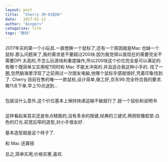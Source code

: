 ```yaml
---
layout: post
title:  "Cherry JM-03鼠标"
date:   2017-01-12
author: "Aingers"
categories: life
tags: "数码"
---
```


2017年买的第一个小玩具.一直想换一个鼠标了,还有一个原因就是Mac 也缺一个鼠标.那么问题来了,我的需求是不要超过200块.因为我觉得以我现在的需要完全不需要DPI 太高的,不怎么玩游戏和重度操作,所以200块这个价位完全是可以满足的.有哪个既简单又实用呢?同时和 Mac 不能太冲突的.并且适合我这种小手的. 
找了一圈,忽然脑海里浮现了之前用过一次朋友电脑,他哪个鼠标手感就很好,凭着印象找到了. Cherry 目前在售的唯一一款鼠标,设计简单,做工好,京东99.完全符合我的要求.晚11点下单,早上10点送到...

<img class="lazy" data-original="http://cloud9dic.b0.upaiyun.com/2017-01-04-20170104-ZZ000003-compressed.jpg">


包装没什么意外,这个价位基本上保持快递运输不破就行了.就一个鼠标和说明书

<img class="lazy" data-original="http://cloud9dic.b0.upaiyun.com/2017-01-04-20170104-ZZ000004-compressed.jpg">


这样看起来其实还是有点精致的,没有多余的按键,经典的三键式.两侧软橡胶垫.白色的灯光.前宽后窄的造型,对小手很友好.
<img class="lazy" data-original="http://cloud9dic.b0.upaiyun.com/2017-01-04-20170104-ZZ000005-compressed.jpg">  

基本造型就是这个样子了.  
<img class="lazy" data-original="http://cloud9dic.b0.upaiyun.com/2017-01-04-20170104-ZZ000006-compressed.jpg">  

和 Mac 还算搭
<img class="lazy" data-original="http://cloud9dic.b0.upaiyun.com/2017-01-04-20170104-ZZ000007-compressed.jpg">  

总之,简单实用,价格实惠,喜欢.

